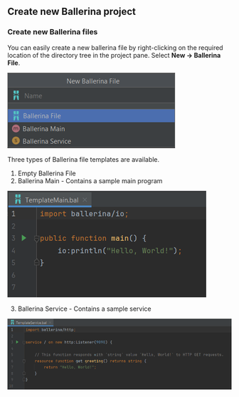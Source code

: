 ## Create new Ballerina project

### Create new Ballerina files

You can easily create a new ballerina file by right-clicking on the required location of the
directory tree in the project pane. Select **New -> Ballerina File**.

![templates.png](images/templates.png)

Three types of Ballerina file templates are available.
1) Empty Ballerina File
2) Ballerina Main - Contains a sample main program

![main.png](images/main.png)

3) Ballerina Service - Contains a sample service

![service.png](images/service.png)
